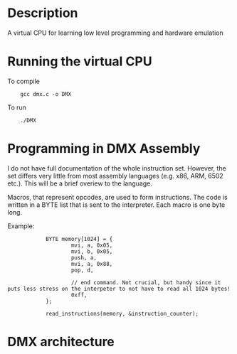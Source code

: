 # Description
A virtual CPU for learning low level programming and hardware emulation

# Running the virtual CPU
To compile

        gcc dmx.c -o DMX

To run

        ./DMX

# Programming in DMX Assembly
I do not have full documentation of the whole instruction set.
However, the set differs very little from most assembly languages (e.g. x86, ARM, 6502 etc.).
This will be a brief overiew to the language.

Macros, that represent opcodes, are used to form instructions.
The code is written in a BYTE list that is sent to the interpreter.
Each macro is one byte long.  

Example:

                BYTE memory[1024] = {
                        mvi, a, 0x05,
                        mvi, b, 0x05,
                        push, a,
                        mvi, a, 0x88,
                        pop, d,

                        // end command. Not crucial, but handy since it puts less stress on the interpeter to not have to read all 1024 bytes!
                        0xff, 
                };
  
                read_instructions(memory, &instruction_counter);


# DMX architecture 